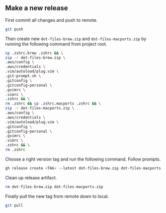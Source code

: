 ## Make a new release

First commit all changes and push to remote.

```bash
git push
```

Then create new `dot-files-brew.zip` and `dot-files-macports.zip` by running the following command from project root.

```bash
cp .zshrc.brew .zshrc && \
zip -r dot-files-brew.zip \
.aws/config \
.aws/credentials \
.vim/autoload/plug.vim \
.git-prompt.sh \
.gitconfig \
.gitconfig-personal \
.gvimrc \
.vimrc \
.zshrc && \
rm .zshrc && cp .zshrc.macports .zshrc && \
zip -r dot-files-macports.zip \
.aws/config \
.aws/credentials \
.vim/autoload/plug.vim \
.gitconfig \
.gitconfig-personal \
.gvimrc \
.vimrc \
.zshrc && \
rm .zshrc
```

Choose a right version tag and run the following command. Follow prompts.

```bash
gh release create <TAG> --latest dot-files-brew.zip dot-files-macports.zip
```

Clean up release artifact.

```bash
rm dot-files-brew.zip dot-files-macports.zip
```

Finally pull the new tag from remote down to local.

```bash
git pull
```
